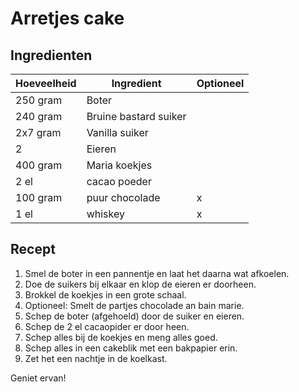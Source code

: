 # Arretjes cake

## Ingredienten

| Hoeveelheid | Ingredient            | Optioneel |
| ----------- | --------------------- | --------- |
| 250 gram    | Boter                 |           |
| 240 gram    | Bruine bastard suiker |           |
| 2x7 gram    | Vanilla suiker        |           |
| 2           | Eieren                |           |
| 400 gram    | Maria koekjes         |           |
| 2 el        | cacao poeder          |           |
| 100 gram    | puur chocolade        | x         |
| 1 el        | whiskey               | x         |

## Recept

1. Smel de boter in een pannentje en laat het daarna wat afkoelen.
2. Doe de suikers bij elkaar en klop de eieren er doorheen.
3. Brokkel de koekjes in een grote schaal.
4. Optioneel: Smelt de partjes chocolade an bain marie.
5. Schep de boter (afgehoeld) door de suiker en eieren.
6. Schep de 2 el cacaopider er door heen.
7. Schep alles bij de koekjes en meng alles goed.
8. Schep alles in een cakeblik met een bakpapier erin.
9. Zet het een nachtje in de koelkast.

Geniet ervan!

